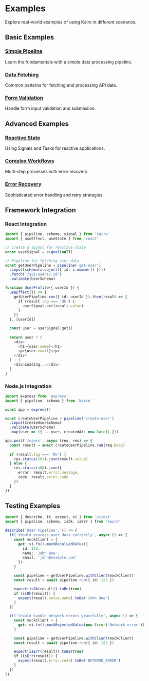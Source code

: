 # Examples

Explore real-world examples of using Kairo in different scenarios.

## Basic Examples

### [Simple Pipeline](/examples/basic-pipeline)
Learn the fundamentals with a simple data processing pipeline.

### [Data Fetching](/examples/data-fetching)
Common patterns for fetching and processing API data.

### [Form Validation](/examples/form-validation)
Handle form input validation and submission.

## Advanced Examples

### [Reactive State](/examples/reactive-state)
Using Signals and Tasks for reactive applications.

### [Complex Workflows](/examples/complex-workflows)
Multi-step processes with error recovery.

### [Error Recovery](/examples/error-recovery)
Sophisticated error handling and retry strategies.

## Framework Integration

### React Integration

```typescript
import { pipeline, schema, signal } from 'kairo'
import { useEffect, useState } from 'react'

// Create a signal for reactive state
const userSignal = signal(null)

// Pipeline for fetching user data
const getUserPipeline = pipeline('get-user')
  .input(schema(z.object({ id: z.number() })))
  .fetch('/api/users/:id')
  .validate(UserSchema)

function UserProfile({ userId }) {
  useEffect(() => {
    getUserPipeline.run({ id: userId }).then(result => {
      if (result.tag === 'Ok') {
        userSignal.set(result.value)
      }
    })
  }, [userId])

  const user = userSignal.get()
  
  return user ? (
    <div>
      <h1>{user.name}</h1>
      <p>{user.email}</p>
    </div>
  ) : (
    <div>Loading...</div>
  )
}
```

### Node.js Integration

```typescript
import express from 'express'
import { pipeline, schema } from 'kairo'

const app = express()

const createUserPipeline = pipeline('create-user')
  .input(CreateUserSchema)
  .validate(UserSchema)
  .map(user => ({ ...user, createdAt: new Date() }))

app.post('/users', async (req, res) => {
  const result = await createUserPipeline.run(req.body)
  
  if (result.tag === 'Ok') {
    res.status(201).json(result.value)
  } else {
    res.status(400).json({ 
      error: result.error.message,
      code: result.error.code 
    })
  }
})
```

## Testing Examples

```typescript
import { describe, it, expect, vi } from 'vitest'
import { pipeline, schema, isOk, isErr } from 'kairo'

describe('User Pipeline', () => {
  it('should process user data correctly', async () => {
    const mockClient = {
      get: vi.fn().mockResolvedValue({
        id: 123,
        name: 'John Doe',
        email: 'john@example.com'
      })
    }

    const pipeline = getUserPipeline.withClient(mockClient)
    const result = await pipeline.run({ id: 123 })

    expect(isOk(result)).toBe(true)
    if (isOk(result)) {
      expect(result.value.name).toBe('John Doe')
    }
  })

  it('should handle network errors gracefully', async () => {
    const mockClient = {
      get: vi.fn().mockRejectedValue(new Error('Network error'))
    }

    const pipeline = getUserPipeline.withClient(mockClient)
    const result = await pipeline.run({ id: 123 })

    expect(isErr(result)).toBe(true)
    if (isErr(result)) {
      expect(result.error.code).toBe('NETWORK_ERROR')
    }
  })
})
```
